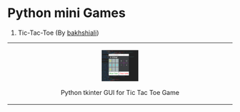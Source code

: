 Python mini Games
==================
1) Tic-Tac-Toe (By [bakhshiali](https://github.com/bakhshiali))   
 <table><tr><td style='text-align:center;'>
  <figure> <p align="center">
   <img src='./Tic-Toc-Toe/TicTacToe.png' alt="Python tkinter GUI for Tic Tac Toe Game" width=20% height=20%></img>
 <figcaption style='text-align:center;'>Python tkinter GUI for Tic Tac Toe Game</figcaption></p>
 </figure>
</td></tr></table>
  

  



